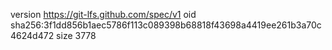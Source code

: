 version https://git-lfs.github.com/spec/v1
oid sha256:3f1dd856b1aec5786f113c089398b68818f43698a4419ee261b3a70c4624d472
size 3778
